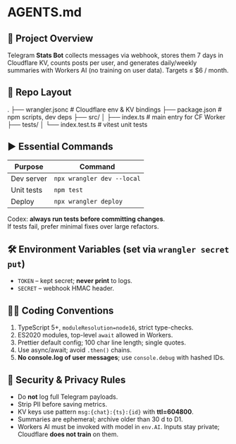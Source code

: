 # AGENTS.md
## 📜 Project Overview
Telegram **Stats Bot** collects messages via webhook, stores them 7 days in Cloudflare KV, counts posts per user, and generates daily/weekly summaries with Workers AI (no training on user data). Targets ≤ $6 / month.

## 📁 Repo Layout
.
├── wrangler.jsonc         # Cloudflare env & KV bindings
├── package.json           # npm scripts, dev deps
├── src/
│   ├── index.ts           # main entry for CF Worker
├── tests/
│   └── index.test.ts      # vitest unit tests

## ▶️ Essential Commands
| Purpose           | Command                                   |
|-------------------|-------------------------------------------|
| Dev server        | `npx wrangler dev --local`                |
| Unit tests        | `npm test`                                |
| Deploy            | `npx wrangler deploy`                     |

Codex: **always run tests before committing changes**.  
If tests fail, prefer minimal fixes over large refactors.

## 🛠 Environment Variables (set via `wrangler secret put`)
- `TOKEN` – kept secret; **never print** to logs.
- `SECRET` – webhook HMAC header.

## 🧑‍💻 Coding Conventions
1. TypeScript 5+, `moduleResolution=node16`, strict type-checks.  
2. ES2020 modules, top-level `await` allowed in Workers.  
3. Prettier default config; 100 char line length; single quotes.  
4. Use async/await; avoid `.then()` chains.  
5. **No console.log of user messages**; use `console.debug` with hashed IDs.

## 🔐 Security & Privacy Rules
- Do **not** log full Telegram payloads.  
- Strip PII before saving metrics.  
- KV keys use pattern `msg:{chat}:{ts}:{id}` with **ttl=604800**.  
- Summaries are ephemeral; archive older than 30 d to D1.  
- Workers AI must be invoked with model in `env.AI`. Inputs stay private; Cloudflare **does not train** on them.